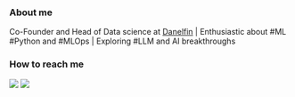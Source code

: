 ### About me
Co-Founder and Head of Data science at <a href="https://danelfin.com">Danelfin</a> | Enthusiastic about #ML #Python and #MLOps | Exploring #LLM and AI breakthroughs

### How to reach me
<a href="https://linkedin.com/in/aaronroman"><img src="https://img.shields.io/badge/-aaronroman-gray?style=flat-square&logo=Linkedin&logoColor=white&link=https://linkedin.com/in/aaronroman/"></a>
<a href="https://twitter.com/aaronroman"><img src="https://img.shields.io/badge/-aaronroman-blue?style=flat-square&logo=Twitter&logoColor=white&link=https://twitter.com/aaronroman"></a>


<!--https://twitter.com/aaronroman
**aaronroman/aaronroman** is a ✨ _special_ ✨ repository because its `README.md` (this file) appears on your GitHub profile.

Here are some ideas to get you started:

- 🔭 I’m currently working on ...
- 🌱 I’m currently learning ...
- 👯 I’m looking to collaborate on ...
- 🤔 I’m looking for help with ...
- 💬 Ask me about ...
- 📫 How to reach me: ...
- 😄 Pronouns: ...
- ⚡ Fun fact: ...
-->
